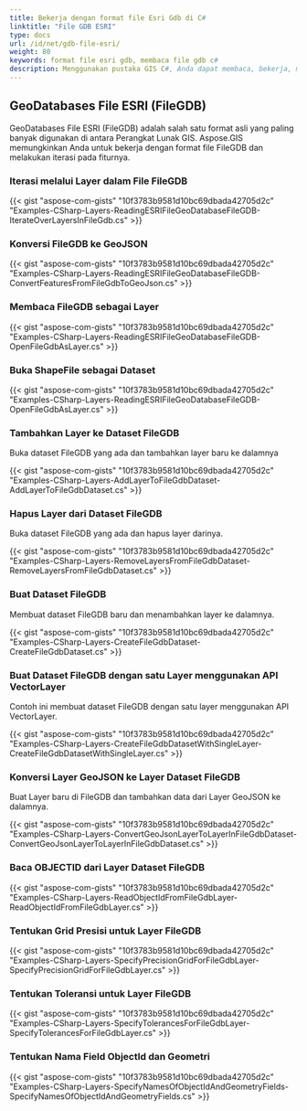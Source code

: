 ```yaml
---
title: Bekerja dengan format file Esri Gdb di C#
linktitle: "File GDB ESRI"
type: docs
url: /id/net/gdb-file-esri/
weight: 80
keywords: format file esri gdb, membaca file gdb c#
description: Menggunakan pustaka GIS C#, Anda dapat membaca, bekerja, mengonversi atau memanipulasi format FileGDB GeoDatabases ESRI.
---
```


## **GeoDatabases File ESRI (FileGDB)**
GeoDatabases File ESRI (FileGDB) adalah salah satu format asli yang paling banyak digunakan di antara Perangkat Lunak GIS. Aspose.GIS memungkinkan Anda untuk bekerja dengan format file FileGDB dan melakukan iterasi pada fiturnya.

### **Iterasi melalui Layer dalam File FileGDB**
{{< gist "aspose-com-gists" "10f3783b9581d10bc69dbada42705d2c" "Examples-CSharp-Layers-ReadingESRIFileGeoDatabaseFileGDB-IterateOverLayersInFileGdb.cs" >}}

### **Konversi FileGDB ke GeoJSON**
{{< gist "aspose-com-gists" "10f3783b9581d10bc69dbada42705d2c" "Examples-CSharp-Layers-ReadingESRIFileGeoDatabaseFileGDB-ConvertFeaturesFromFileGdbToGeoJson.cs" >}}

### **Membaca FileGDB sebagai Layer**
{{< gist "aspose-com-gists" "10f3783b9581d10bc69dbada42705d2c" "Examples-CSharp-Layers-ReadingESRIFileGeoDatabaseFileGDB-OpenFileGdbAsLayer.cs" >}}

### **Buka ShapeFile sebagai Dataset**
{{< gist "aspose-com-gists" "10f3783b9581d10bc69dbada42705d2c" "Examples-CSharp-Layers-ReadingESRIFileGeoDatabaseFileGDB-OpenFileGdbAsLayer.cs" >}}

### **Tambahkan Layer ke Dataset FileGDB**
Buka dataset FileGDB yang ada dan tambahkan layer baru ke dalamnya

{{< gist "aspose-com-gists" "10f3783b9581d10bc69dbada42705d2c" "Examples-CSharp-Layers-AddLayerToFileGdbDataset-AddLayerToFileGdbDataset.cs" >}}

### **Hapus Layer dari Dataset FileGDB**
Buka dataset FileGDB yang ada dan hapus layer darinya.

{{< gist "aspose-com-gists" "10f3783b9581d10bc69dbada42705d2c" "Examples-CSharp-Layers-RemoveLayersFromFileGdbDataset-RemoveLayersFromFileGdbDataset.cs" >}}

### **Buat Dataset FileGDB**
Membuat dataset FileGDB baru dan menambahkan layer ke dalamnya.

{{< gist "aspose-com-gists" "10f3783b9581d10bc69dbada42705d2c" "Examples-CSharp-Layers-CreateFileGdbDataset-CreateFileGdbDataset.cs" >}}

### **Buat Dataset FileGDB dengan satu Layer menggunakan API VectorLayer**
Contoh ini membuat dataset FileGDB dengan satu layer menggunakan API VectorLayer.

{{< gist "aspose-com-gists" "10f3783b9581d10bc69dbada42705d2c" "Examples-CSharp-Layers-CreateFileGdbDatasetWithSingleLayer-CreateFileGdbDatasetWithSingleLayer.cs" >}}

### **Konversi Layer GeoJSON ke Layer Dataset FileGDB**
Buat Layer baru di FileGDB dan tambahkan data dari Layer GeoJSON ke dalamnya.

{{< gist "aspose-com-gists" "10f3783b9581d10bc69dbada42705d2c" "Examples-CSharp-Layers-ConvertGeoJsonLayerToLayerInFileGdbDataset-ConvertGeoJsonLayerToLayerInFileGdbDataset.cs" >}}

### **Baca OBJECTID dari Layer Dataset FileGDB**
{{< gist "aspose-com-gists" "10f3783b9581d10bc69dbada42705d2c" "Examples-CSharp-Layers-ReadObjectIdFromFileGdbLayer-ReadObjectIdFromFileGdbLayer.cs" >}}

### **Tentukan Grid Presisi untuk Layer FileGDB**
{{< gist "aspose-com-gists" "10f3783b9581d10bc69dbada42705d2c" "Examples-CSharp-Layers-SpecifyPrecisionGridForFileGdbLayer-SpecifyPrecisionGridForFileGdbLayer.cs" >}}

### **Tentukan Toleransi untuk Layer FileGDB**
{{< gist "aspose-com-gists" "10f3783b9581d10bc69dbada42705d2c" "Examples-CSharp-Layers-SpecifyTolerancesForFileGdbLayer-SpecifyTolerancesForFileGdbLayer.cs" >}}

### **Tentukan Nama Field ObjectId dan Geometri**
{{< gist "aspose-com-gists" "10f3783b9581d10bc69dbada42705d2c" "Examples-CSharp-Layers-SpecifyNamesOfObjectIdAndGeometryFields-SpecifyNamesOfObjectIdAndGeometryFields.cs" >}}
